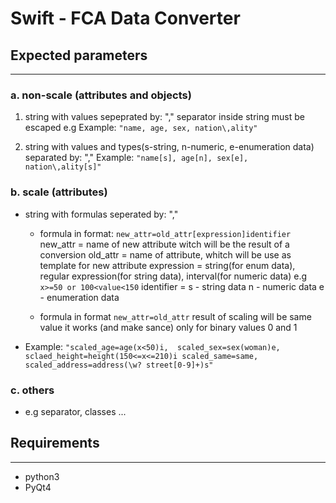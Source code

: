 # Swift - FCA Data Converter

## Expected parameters
-------------------

### a. non-scale (attributes and objects)
1. string with values sepeprated by: ","
   separator inside string must be escaped e.g 
   Example: ```"name, age, sex, nation\,ality"```

2. string with values and types(s-string, n-numeric, e-enumeration data) separated by: ","
   Example: ```"name[s], age[n], sex[e], nation\,ality[s]"```

### b. scale (attributes)
 * string with formulas seperated by: ","
   * formula in format:	```new_attr=old_attr[expression]identifier```
     new_attr = name of new attribute witch will be the result of a conversion
     old_attr = name of attribute, whitch will be use as template for new attribute
     expression = string(for enum data), 
	  		    regular expression(for string data), 
	  		    interval(for numeric data) e.g ```x>=50 or 100<value<150```
     identifier = s - string data
					n - numeric data
					e - enumeration data
 
   * formula in format ```new_attr=old_attr```
     result of scaling will be same value
     it works (and make sance) only for binary values 0 and 1
 
 * Example: ```"scaled_age=age(x<50)i, 
				scaled_sex=sex(woman)e, 
				sclaed_height=height(150<=x<=210)i
				scaled_same=same, 
				scaled_address=address(\w? street[0-9]+)s"```
### c. others
 * e.g separator, classes ...


## Requirements
------------
* python3
* PyQt4
